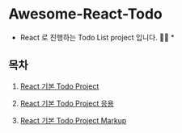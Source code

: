 # Awesome-React-Todo

- React 로 진행하는 Todo List project 입니다. 👍🏻 \*

## 목차

1. [React 기본 Todo Project](https://github.com/Dev-JeromeBaek/awesome-react-todo/tree/master/react-todo-basic)

2. [React 기본 Todo Project 응용](https://github.com/Dev-JeromeBaek/awesome-react-todo/tree/master/react-todo-basic-plus)

3. [React 기본 Todo Project Markup](https://github.com/Dev-JeromeBaek/awesome-react-todo/tree/master/react-todo-markup)
